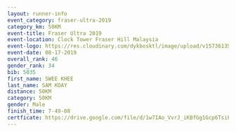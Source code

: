 ```yaml
---
layout: runner-info 
event_category: fraser-ultra-2019 
category_km: 50KM 
event-title: Fraser Ultra 2019 
event-location: Clock Tower Fraser Hill Malaysia 
event-logo: https://res.cloudinary.com/dykbosktl/image/upload/v1573613535/Logo/logo_mfst7w.jpg
event-date: 08-17-2019 
overall_rank: 46
gender_rank: 34
bib: 5035
first_name: SWEE KHEE
last_name: SAM KOAY
distance: 50KM
category: 50KM
gender: Male
finish_time: 7-49-08
certficate: https://drive.google.com/file/d/1w7IAo_VvrJ_iKBfGg1Gcp6TsiPzaSzi8/view?usp=sharing
---
```

